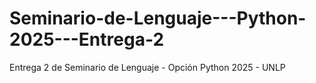 # Seminario-de-Lenguaje---Python-2025---Entrega-2
Entrega 2 de Seminario de Lenguaje - Opción Python 2025 - UNLP
